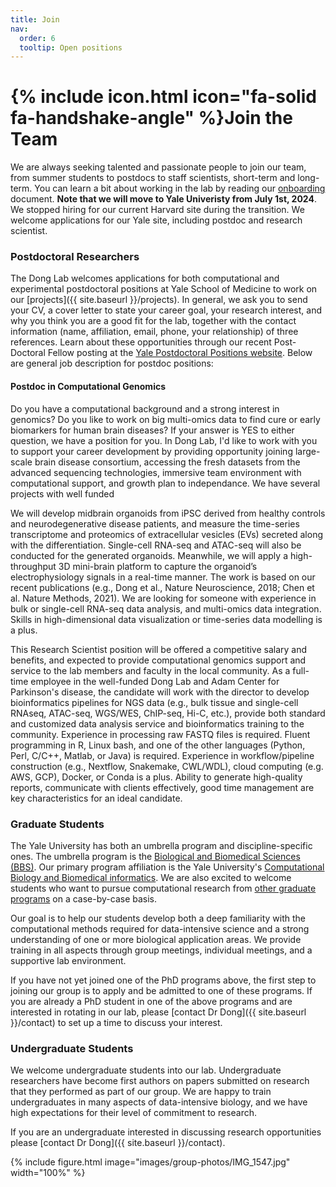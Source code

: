 ```yaml
---
title: Join
nav:
  order: 6
  tooltip: Open positions
---
```


# {% include icon.html icon="fa-solid fa-handshake-angle" %}Join the Team

We are always seeking talented and passionate people to join our team, from summer students to postdocs to staff scientists, short-term and long-term. You can learn a bit about working in the lab by reading our [onboarding](https://github.com/thedonglab/onboarding/blob/master/onboarding.md) document. **Note that we will move to Yale Univeristy from July 1st, 2024**. We stopped hiring for our current Harvard site during the transition. We welcome applications for our Yale site, including postdoc and research scientist. 

### Postdoctoral Researchers

The Dong Lab welcomes applications for both computational and experimental postdoctoral positions at Yale School of Medicine to work on our [projects]({{ site.baseurl }}/projects). In general, we ask you to send your CV, a cover letter to state your career goal, your research interest, and why you think you are a good fit for the lab, together with the contact information (name, affiliation, email, phone, your relationship) of three references. 
Learn about these opportunities through our recent Post-Doctoral Fellow posting at the [Yale Postdoctoral Positions website](https://postdocs.yale.edu/yale-postdoctoral-positions). Below are general job description for postdoc positions:

#### Postdoc in Computational Genomics
Do you have a computational background and a strong interest in genomics? Do you like to work on big multi-omics data to find cure or early biomarkers for human brain diseases? If your answer is YES to either question, we have a position for you. In Dong Lab, I'd like to work with you to support your career development by providing opportunity joining large-scale brain disease consortium, accessing the fresh datasets from the advanced sequencing technologies, immersive team environment with computational support, and growth plan to independance. We have several projects with well funded 

We will develop midbrain organoids from iPSC derived from healthy controls and neurodegenerative disease patients, and measure the time-series transcriptome and proteomics of extracellular vesicles (EVs) secreted along with the differentiation. Single-cell RNA-seq and ATAC-seq will also be conducted for the generated organoids. Meanwhile, we will apply a high-throughput 3D mini-brain platform to capture the organoid’s electrophysiology signals in a real-time manner. The work is based on our recent publications (e.g., Dong et al., Nature Neuroscience, 2018; Chen et al. Nature Methods, 2021). We are looking for someone with experience in bulk or single-cell RNA-seq data analysis, and multi-omics data integration. Skills in high-dimensional data visualization or time-series data modelling is a plus.

This Research Scientist position will be offered a competitive salary and benefits, and expected to provide computational genomics support and service to the lab members and faculty in the local community. As a full-time employee in the well-funded Dong Lab and Adam Center for Parkinson's disease, the candidate will work with the director to develop bioinformatics pipelines for NGS data (e.g., bulk tissue and single-cell RNAseq, ATAC-seq, WGS/WES, ChIP-seq, Hi-C, etc.), provide both standard and customized data analysis service and bioinformatics training to the community. Experience in processing raw FASTQ files is required. Fluent programming in R, Linux bash, and one of the other languages (Python, Perl, C/C++, Matlab, or Java) is required. Experience in workflow/pipeline construction (e.g., Nextflow, Snakemake, CWL/WDL), cloud computing (e.g. AWS, GCP), Docker, or Conda is a plus. Ability to generate high-quality reports, communicate with clients effectively, good time management are key characteristics for an ideal candidate.

### Graduate Students

The Yale University has both an umbrella program and discipline-specific ones.
The umbrella program is the [Biological and Biomedical Sciences (BBS)](https://medicine.yale.edu/bbs/).
Our primary program affiliation is the Yale University's [Computational Biology and Biomedical informatics](https://cbb.yale.edu).
We are also excited to welcome students who want to pursue computational research from [other graduate programs](https://www.yale.edu/admissions/graduate-professional-schools) on a case-by-case basis.

Our goal is to help our students develop both a deep familiarity with the computational methods required for data-intensive science and a strong understanding of one or more biological application areas.
We provide training in all aspects through group meetings, individual meetings, and a supportive lab environment.

If you have not yet joined one of the PhD programs above, the first step to joining our group is to apply and be admitted to one of these programs.
If you are already a PhD student in one of the above programs and are interested in rotating in our lab, please [contact Dr Dong]({{ site.baseurl }}/contact) to set up a time to discuss your interest.


<!-- ### Programmers

We work with programmers at [BIDS's bioinformatics engineering team](https://cu-dbmi.github.io/set-website/) to bring research products to practice.
Visit their website to learn about opportunities on the team.
 -->

### Undergraduate Students

We welcome undergraduate students into our lab.
Undergraduate researchers have become first authors on papers submitted on research that they performed as part of our group.
We are happy to train undergraduates in many aspects of data-intensive biology, and we have high expectations for their level of commitment to research.

If you are an undergraduate interested in discussing research opportunities please [contact Dr Dong]({{ site.baseurl }}/contact).

{% include figure.html image="images/group-photos/IMG_1547.jpg" width="100%" %}        